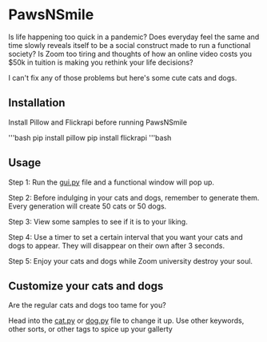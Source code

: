 # PawsNSmile
Is life happening too quick in a pandemic? Does everyday feel the same and time slowly reveals itself to be a social construct made to run a functional society? Is Zoom too tiring and thoughts of how an online video costs you $50k in tuition is making you rethink your life decisions?

I can't fix any of those problems but here's some cute cats and dogs.

## Installation

Install Pillow and Flickrapi before running PawsNSmile

'''bash
pip install pillow
pip install flickrapi
'''bash

## Usage
Step 1: Run the [gui.py](gui.py) file and a functional window will pop up.

Step 2: Before indulging in your cats and dogs, remember to generate them. Every generation will create 50 cats or 50 dogs.

Step 3: View some samples to see if it is to your liking.

Step 4: Use a timer to set a certain interval that you want your cats and dogs to appear. They will disappear on their own after 3 seconds.

Step 5: Enjoy your cats and dogs while Zoom university destroy your soul.

## Customize your cats and dogs
Are the regular cats and dogs too tame for you?

Head into the [cat.py](cat.py) or [dog.py](dog.py) file to change it up. Use other keywords, other sorts, or other tags to spice up your gallerty

